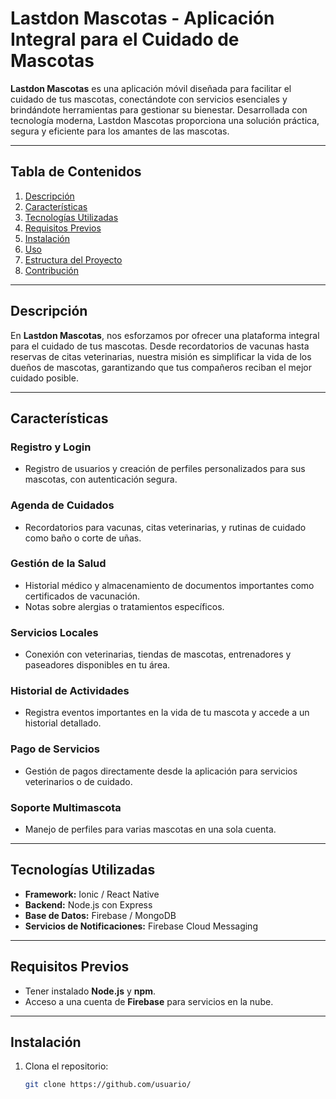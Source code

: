 # Lastdon Mascotas - Aplicación Integral para el Cuidado de Mascotas

**Lastdon Mascotas** es una aplicación móvil diseñada para facilitar el cuidado de tus mascotas, conectándote con servicios esenciales y brindándote herramientas para gestionar su bienestar. Desarrollada con tecnología moderna, Lastdon Mascotas proporciona una solución práctica, segura y eficiente para los amantes de las mascotas.

---

## Tabla de Contenidos

1. [Descripción](#descripción)  
2. [Características](#características)  
3. [Tecnologías Utilizadas](#tecnologías-utilizadas)  
4. [Requisitos Previos](#requisitos-previos)  
5. [Instalación](#instalación)  
6. [Uso](#uso)  
7. [Estructura del Proyecto](#estructura-del-proyecto)  
8. [Contribución](#contribución)

---

## Descripción

En **Lastdon Mascotas**, nos esforzamos por ofrecer una plataforma integral para el cuidado de tus mascotas. Desde recordatorios de vacunas hasta reservas de citas veterinarias, nuestra misión es simplificar la vida de los dueños de mascotas, garantizando que tus compañeros reciban el mejor cuidado posible.

---

## Características

### Registro y Login
- Registro de usuarios y creación de perfiles personalizados para sus mascotas, con autenticación segura.

### Agenda de Cuidados
- Recordatorios para vacunas, citas veterinarias, y rutinas de cuidado como baño o corte de uñas.

### Gestión de la Salud
- Historial médico y almacenamiento de documentos importantes como certificados de vacunación.
- Notas sobre alergias o tratamientos específicos.

### Servicios Locales
- Conexión con veterinarias, tiendas de mascotas, entrenadores y paseadores disponibles en tu área.

### Historial de Actividades
- Registra eventos importantes en la vida de tu mascota y accede a un historial detallado.

### Pago de Servicios
- Gestión de pagos directamente desde la aplicación para servicios veterinarios o de cuidado.

### Soporte Multimascota
- Manejo de perfiles para varias mascotas en una sola cuenta.

---

## Tecnologías Utilizadas

- **Framework:** Ionic / React Native  
- **Backend:** Node.js con Express  
- **Base de Datos:** Firebase / MongoDB  
- **Servicios de Notificaciones:** Firebase Cloud Messaging

---

## Requisitos Previos

- Tener instalado **Node.js** y **npm**.  
- Acceso a una cuenta de **Firebase** para servicios en la nube.

---

## Instalación

1. Clona el repositorio:
   ```bash
   git clone https://github.com/usuario/
